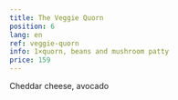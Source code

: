 ```yaml
---
title: The Veggie Quorn
position: 6
lang: en
ref: veggie-quorn
info: 1×quorn, beans and mushroom patty
price: 159
---
```


Cheddar cheese, avocado
